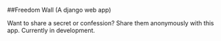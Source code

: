 ##Freedom Wall (A django web app)

Want to share a secret or confession?
Share them anonymously with this app. Currently in development.
